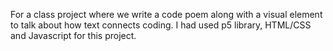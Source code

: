 For a class project where we write a code poem along with a visual element to talk about how text connects coding.
I had used p5 library, HTML/CSS and Javascript for this project.
